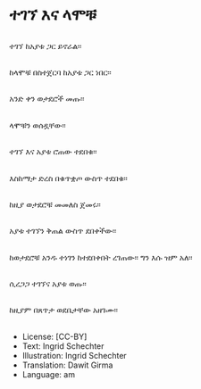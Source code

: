 # ተገኘ እና ላሞቹ

##
ተገኘ ከአያቱ ጋር ይኖራል፡፡

##
ከላሞቹ በስተጀርባ ከአያቱ ጋር ነበር፡፡

##
አንድ ቀን ወታደሮች መጡ፡፡

##
ላሞቹን ወሰዷቸው፡፡

##
ተገኘ እና አያቱ ሮጠው ተደበቁ፡፡

##
እስከማታ ድረስ በቁጥቋጦ ውስጥ ተደበቁ፡፡

##
ከዚያ ወታደሮቹ መመለስ ጀመሩ፡፡

##
አያቱ ተገኘን ቅጠል ውስጥ ደበቀችው፡፡

##
ከወታደሮቹ አንዱ ተነገን ከተደበቀበት ረገጠው፡፡ ግን እሱ ዝም አለ፡፡

##
ሲረጋጋ ተገኘና አያቱ ወጡ፡፡

##
ከዚያም በጸጥታ ወደቤታቸው አዘገሙ፡፡

##
* License: [CC-BY]
* Text: Ingrid Schechter
* Illustration: Ingrid Schechter
* Translation: Dawit Girma
* Language: am
